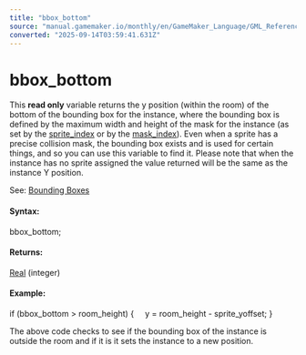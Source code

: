 ```yaml
---
title: "bbox_bottom"
source: "manual.gamemaker.io/monthly/en/GameMaker_Language/GML_Reference/Asset_Management/Sprites/Sprite_Instance_Variables/bbox_bottom.htm"
converted: "2025-09-14T03:59:41.631Z"
---
```


# bbox\_bottom

This **read only** variable returns the y position (within the room) of the bottom of the bounding box for the instance, where the bounding box is defined by the maximum width and height of the mask for the instance (as set by the [sprite\_index](sprite_index.md) or by the [mask\_index](mask_index.md)). Even when a sprite has a precise collision mask, the bounding box exists and is used for certain things, and so you can use this variable to find it. Please note that when the instance has no sprite assigned the value returned will be the same as the instance Y position.

See: [Bounding Boxes](../../../Movement_And_Collisions/Collisions/Collisions.htm#h)

#### Syntax:

bbox\_bottom;

#### Returns:

[Real](../../../../../../../../GameMaker_Language/GML_Overview/Data_Types.md) (integer)

#### Example:

if (bbox\_bottom > room\_height)
{
    y = room\_height - sprite\_yoffset;
}

The above code checks to see if the bounding box of the instance is outside the room and if it is it sets the instance to a new position.